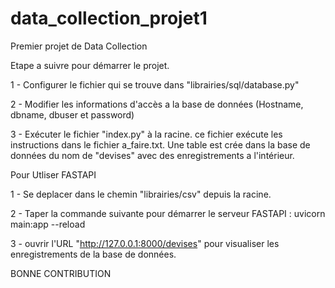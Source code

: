 # data_collection_projet1
Premier projet de Data Collection

Etape a suivre pour démarrer le projet.

1 - Configurer le fichier qui se trouve dans "librairies/sql/database.py"

2 - Modifier les informations d'accès a la base de données (Hostname, dbname, dbuser et password)

3 - Exécuter le fichier "index.py" à la racine. ce fichier exécute les instructions dans le fichier a_faire.txt.
Une table est crée dans la base de données du nom de "devises" avec des enregistrements a l'intérieur.

Pour Utliser FASTAPI

1 - Se deplacer dans le chemin "librairies/csv" depuis la racine.

2 - Taper la commande suivante pour démarrer le serveur FASTAPI : uvicorn main:app --reload

3 - ouvrir l'URL "http://127.0.0.1:8000/devises" pour visualiser les enregistrements de la base de données.

BONNE CONTRIBUTION
